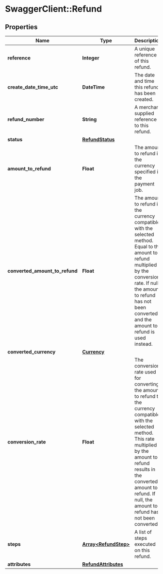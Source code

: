 # SwaggerClient::Refund

## Properties
Name | Type | Description | Notes
------------ | ------------- | ------------- | -------------
**reference** | **Integer** | A unique reference of this refund. | [optional] 
**create_date_time_utc** | **DateTime** | The date and time this refund has been created. | [optional] 
**refund_number** | **String** | A merchant supplied reference to this refund. | [optional] 
**status** | [**RefundStatus**](RefundStatus.md) |  | [optional] 
**amount_to_refund** | **Float** | The amount to refund in the currency specified in the payment job. | [optional] 
**converted_amount_to_refund** | **Float** | The amount to refund in the currency compatible with the selected method.  Equal to the amount to refund multiplied by the conversion rate.  If null, the amount to refund has not been converted and the amount to refund is used instead. | [optional] 
**converted_currency** | [**Currency**](Currency.md) |  | [optional] 
**conversion_rate** | **Float** | The conversion rate used for converting the amount to refund to the currency compatible with the selected method.  This rate multiplied by the amount to refund results in the converted amount to refund.  If null, the amount to refund has not been converted. | [optional] 
**steps** | [**Array&lt;RefundStep&gt;**](RefundStep.md) | A list of steps executed on this refund. | [optional] 
**attributes** | [**RefundAttributes**](RefundAttributes.md) |  | [optional] 

